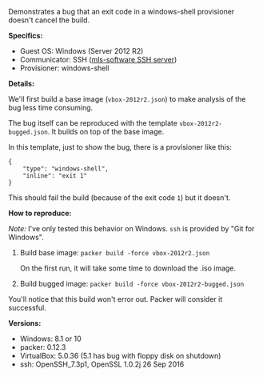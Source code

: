 Demonstrates a bug that an exit code in a windows-shell provisioner doesn't cancel the build.

**Specifics:**

 * Guest OS: Windows (Server 2012 R2)
 * Communicator: SSH ([mls-software SSH server](https://chocolatey.org/packages/mls-software-openssh))
 * Provisioner: windows-shell

**Details:**

We'll first build a base image (`vbox-2012r2.json`) to make analysis of the bug less time consuming.

The bug itself can be reproduced with the template `vbox-2012r2-bugged.json`. It builds on top of the base image.

In this template, just to show the bug, there is a provisioner like this:

	{
		"type": "windows-shell",
		"inline": "exit 1"
	}

This should fail the build (because of the exit code `1`) but it doesn't.

**How to reproduce:**

*Note:* I've only tested this behavior on Windows. `ssh` is provided by "Git for Windows".

1. Build base image: `packer build -force vbox-2012r2.json`

   On the first run, it will take some time to download the .iso image.

1. Build bugged image: `packer build -force vbox-2012r2-bugged.json`

You'll notice that this build won't error out. Packer will consider it successful.

**Versions:**

 * Windows: 8.1 or 10
 * packer: 0.12.3
 * VirtualBox: 5.0.36 (5.1 has bug with floppy disk on shutdown)
 * ssh: OpenSSH_7.3p1, OpenSSL 1.0.2j  26 Sep 2016
